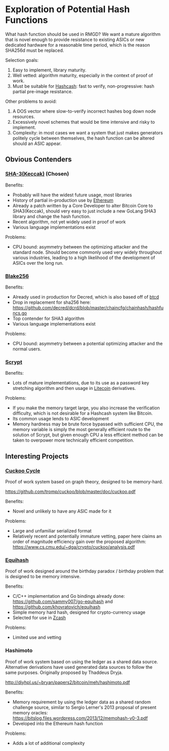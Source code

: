 # Exploration of Potential Hash Functions

What hash function should be used in RMGD? We want a mature algorithm that is novel enough to provide resistance to existing ASICs or new dedicated hardware for a reasonable time period, which is the reason SHA256d must be replaced.

Selection goals:

1. Easy to implement, library maturity.
2. Well vetted: algorithm maturity, especially in the context of proof of work.
3. Must be suitable for [Hashcash](http://www.hashcash.org/): fast to verify, non-progressive: hash partial pre-image resistance.

Other problems to avoid:

1. A DOS vector where slow-to-verify incorrect hashes bog down node resources.
2. Excessively novel schemes that would be time intensive and risky to implement.
3. Complexity: in most cases we want a system that just makes generators politely cycle between themselves, the hash function can be altered should an ASIC appear.

## Obvious Contenders

### [SHA-3(Keccak)](https://en.wikipedia.org/wiki/SHA-3) (Chosen)

Benefits:

- Probably will have the widest future usage, most libraries
- History of partial in-production use by [Ethereum](https://www.ethereum.org/)
- Already a patch written by a Core Developer to alter Bitcoin Core to SHA3(Keccak), should very easy to just include a new GoLang SHA3 library and change the hash function.
- Recent algorithm, not yet widely used in proof of work
- Various language implementations exist

Problems:

- CPU bound: asymmetry between the optimizing attacker and the standard node. Should become commonly used very widely throughout various industries, leading to a high likelihood of the development of ASICs over the long run.

### [Blake256](https://en.wikipedia.org/wiki/BLAKE_(hash_function))

Benefits:

- Already used in production for Decred, which is also based off of [btcd](https://github.com/btcsuite/btcd)
- Drop in replacement for sha256 here: https://github.com/decred/dcrd/blob/master/chaincfg/chainhash/hashfuncs.go
- Top contender for SHA3 algorithm
- Various language implementations exist

Problems:

- CPU bound: asymmetry between a potential optimizing attacker and the normal users.

### [Scrypt](http://www.tarsnap.com/scrypt.html)

Benefits:

- Lots of mature implementations, due to its use as a password key stretching algorithm and then usage in [Litecoin](https://litecoin.org/) derivatives.

Problems:

- If you make the memory target large, you also increase the verification difficulty, which is not desirable for a Hashcash system like Bitcoin.
- Its common usage lends to ASIC development
- Memory hardness may be brute force bypassed with sufficient CPU, the memory variable is simply the most generally efficient route to the solution of Scrypt, but given enough CPU a less efficient method can be taken to overpower more technically efficient competition.

## Interesting Projects

### [Cuckoo Cycle](http://www.hashcash.org/papers/cuckoo.pdf)

Proof of work system based on graph theory, designed to be memory-hard.

https://github.com/tromp/cuckoo/blob/master/doc/cuckoo.pdf

Benefits:

- Novel and unlikely to have any ASIC made for it

Problems:

- Large and unfamiliar serialized format
- Relatively recent and potentially immature vetting, paper here claims an order of magnitude efficiency gain over the proposed algorithm: https://www.cs.cmu.edu/~dga/crypto/cuckoo/analysis.pdf

### [Equihash](https://www.internetsociety.org/sites/default/files/blogs-media/equihash-asymmetric-proof-of-work-based-generalized-birthday-problem.pdf)

Proof of work designed around the birthday paradox / birthday problem that is designed to be memory intensive.

Benefits:

- C/C++ implementation and Go bindings already done: https://github.com/sammy007/go-equihash and https://github.com/khovratovich/equihash
- Simple memory hard hash, designed for crypto-currency usage
- Selected for use in [Zcash](https://z.cash/blog/why-equihash.html)

Problems:

- Limited use and vetting

### Hashimoto

Proof of work system based on using the ledger as a shared data source. Alternative derivations have used generated data sources to follow the same purposes. Originally proposed by Thaddeus Dryja.

http://diyhpl.us/~bryan/papers2/bitcoin/meh/hashimoto.pdf

Benefits:

- Memory requirement by using the ledger data as a shared random challenge source, similar to Sergio Lerner's 2013 proposal of present memory oracles: https://bitslog.files.wordpress.com/2013/12/memohash-v0-3.pdf
- Developed into the Ethereum hash function

Problems:

- Adds a lot of additional complexity

